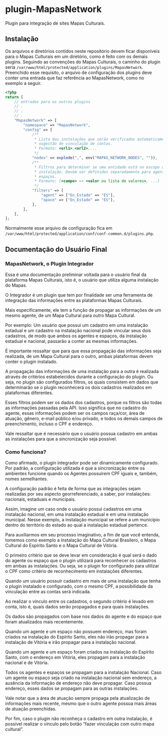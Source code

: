 # plugin-MapasNetwork #
Plugin para integração de sites Mapas Culturais.

## Instalação
Os arquivos e diretórios contidos neste repositório devem ficar disponíveis
para o Mapas Culturais em um diretório, como é feito com os demais plugins.
Seguindo as convenções do Mapas Culturais, o caminho do plugin seria
`/var/www/html/protected/application/plugins/MapasNetwork`. Preenchido esse
requisito, o arquivo de configuração dos plugins deve conter uma entrada que
faz referência ao MapasNetwork, como no exemplo a seguir.
```PHP
<?php
return [
    // entradas para os outros plugins
    // .
    // .
    // .
    "MapasNetwork" => [
        "namespace" => "MapasNetwork",
        "config" => [
            /**
             * Lista das instalações que serão verificadas automaticamente para
             * sugestão de vinculação de contas.
             * Formato: <url1>,<url2>,...
             */
            "nodes" => explode(",", env("MAPAS_NETWORK_NODES", "")),
            /**
             * Filtros para determinar se uma entidade está no escopo desta
             * instalação. Devem ser definidos separadamente para agentes e
             * espaços.
             * Formato: [<campo> => <valor ou lista de valores>, ...]
             */
            "filters" => [
                "agent" => ["En_Estado" => "ES"],
                "space" => ["En_Estado" => "ES"],
            ],
        ],
    ],
];
```
Normalmente esse arquivo de configuração fica em
`/var/www/html/protected/application/conf/conf-common.d/plugins.php`.
##


## Documentação do Usuário Final 
### MapasNetwork, o Plugin Integrador 
<p>Essa é uma documentação preliminar voltada para o usuário final da plataforma Mapas Culturais, isto é, o usuário que utiliza alguma instalação do Mapas.</p>
<p>O Integrador é um plugin que tem por finalidade ser uma ferramenta de integração das informações entre as plataformas Mapas Culturais. </p>
<p>Mais especificamente, ele tem a função de propagar as informações de um mesmo agente, de um Mapa Cultural para outro Mapa Cultural. </p>
<p>Por exemplo: Um usuário que possui um cadastro em uma instalação estadual e um cadastro na instalação nacional pode vincular seus dois cadastros, de modo que ambos os agentes e espaços, da instalação estadual e nacional, passarão a conter as mesmas informações.</p>
<p>É importante ressaltar que para que essa propagação das informações seja realizada, de um Mapa Cultural para o outro, ambas plataformas devem conter o plugin instalado.</p>
<p>A propagação das informações de uma instalação para a outra é realizada através de critérios estabelecidos durante a configuração do plugin. Ou seja, no plugin são configurados filtros, os quais consistem em dados que determinarão se o plugin reconhecerá os dois cadastros realizados em plataformas diferentes.</p>
<p>Esses filtros podem ser os dados dos cadastros, porque os filtros são todas as informações passadas pela API. Isso significa que no cadastro do agente, essas informações podem ser os campos raça/cor, área de atuação, gênero, e-mail público e/ou privado, e todos os demais campos de preenchimento, incluso o CPF e endereço.</p>
<p>Vale ressaltar que é necessário que o usuário possua cadastro em ambas as instalações para que a sincronização seja possível.</p>

### Como funciona? 

<p>Como afirmado, o plugin integrador pode ser dinamicamente configurado. Por padrão, a configuração utilizada é que a sincronização entre os ambientes funcione quando os Agentes possuírem CPF iguais e, também, nomes semelhantes.</p>  
<p>A configuração padrão é feita de forma que as integrações sejam realizadas por seu aspecto georreferenciado, a saber, por instalações: nacionais, estaduais e municipais.</p>
<p>Assim, imagine um caso onde o usuário possui cadastros em uma instalação nacional, em uma instalação estadual e em uma instalação municipal. Nesse exemplo, a instalação municipal se refere a um município dentro do território do estado ao qual a instalação estadual pertence.  </p>
<p>Para auxiliarmos em seu processo imaginativo, a fim de que você entenda, tomemos como exemplo a instalação do Mapa Cultural Brasilero, o Mapa Cultural do Espírito Santo e o Mapa Cultural de Vitória. </p>
<p>O primeiro critério que se deve levar em consideração é qual será o dado do agente ou espaço que o plugin utilizará para reconhecer os cadastros em ambas as instalações. Ou seja, se o plugin for configurado para utilizar o CPF como critério de reconhecimento em instalações diferentes. </p>
<p>Quando um usuário possuir cadastro em mais de uma instalação que tenha o plugin instalado e configurado, com o mesmo CPF, a possibilidade da vinculação entre as contas será indicada.</p>
<p>Ao realizar o vínculo entre os cadastros, o segundo critério é levado em conta, isto é, quais dados serão propagados e para quais instalações. </p>
<p>Os dados são propagados com base nos dados do agente e do espaço que foram atualizados mais recentemente. </p>
<p>Quando um agente e um espaço não possuem endereço, mas foram criados na instalação do Espírito Santo, eles não irão propagar para a instalação de Vitória e irão propagar para a instalação nacional.</p>
<p>Quando um agente e um espaço foram criados na instalação do Espírito Santo, com o endereço em Vitória, eles propagam para a instalação nacional e de Vitória.</p>
<p>Todos os agentes e espaços se propagam para a instalação Nacional. Caso um agente ou espaço seja criado na instalação nacional sem endereço,  a ausência da informação de endereço não deve propagar. Caso possua endereço, esses dados se propagam para as outras instalações.</p>
<p>Vale notar que a área de atuação sempre propaga pela atualização de informações mais recente, mesmo que o outro agente possua mais áreas de atuação preenchidas.</p>
<p>Por fim, caso o plugin não reconheça o cadastro em outra instalação, é possível realizar o vínculo pelo botão “fazer vinculação com outro mapa cultural”.</p>
